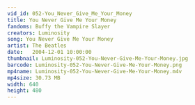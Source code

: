 ```yaml
---
vid_id: 052-You_Never_Give_Me_Your_Money
title: You Never Give Me Your Money
fandoms: Buffy the Vampire Slayer
creators: Luminosity
song: You Never Give Me Your Money
artist: The Beatles
date:   2004-12-01 10:00:00
thumbnail: Luminosity-052-You-Never-Give-Me-Your-Money.jpg
barcode: Luminosity-052-You-Never-Give-Me-Your-Money.png
mp4name: Luminosity-052-You-Never-Give-Me-Your-Money.m4v
mp4size: 30.73 MB
width: 640
height: 480
---
```



  